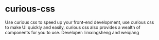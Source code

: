 # curious-css
Use curious css to speed up your front-end development, use curious css to make UI quickly and easily, curious css also provides a wealth of components for you to use. 
Developer: limxingsheng and weiqiang
